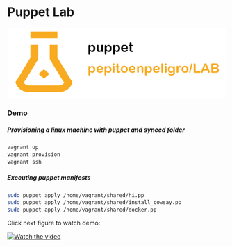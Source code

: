 # Puppet Lab


<p align="center">
  <img src="docs/imgs/logo.png" alt="logo"/>
</p>


### Demo 

##### Provisioning a linux machine with puppet and synced folder
``` bash
vagrant up
vagrant provision
vagrant ssh
```

##### Executing puppet manifests
```bash
sudo puppet apply /home/vagrant/shared/hi.pp
sudo puppet apply /home/vagrant/shared/install_cowsay.pp
sudo puppet apply /home/vagrant/shared/docker.pp
```

Click next figure to watch demo:

[![Watch the video](https://www.3pixls.com/blog/wp-content/uploads/2016/04/youtubethumb.png)](https://user-images.githubusercontent.com/14912971/107124605-28e63480-68a5-11eb-9d3b-2aea3a8f8f16.mp4)
